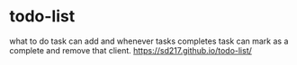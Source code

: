 # todo-list
what to do task can add and whenever tasks completes task can mark as a complete and remove that client.
https://sd217.github.io/todo-list/
